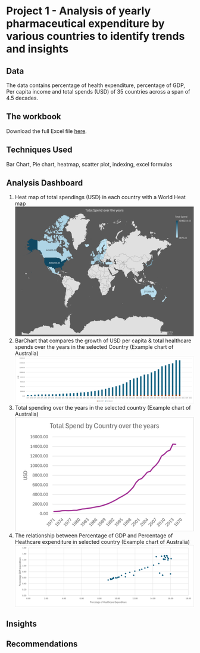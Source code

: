 # Project 1 - Analysis of yearly pharmaceutical expenditure by various countries to identify trends and insights

## Data
The data contains percentage of health expenditure, percentage of GDP, Per capita income and total spends (USD) of 35 countries across a span of 4.5 decades.

## The workbook
Download the full Excel file [here](https://github.com/Soundaryamerak/Sales-spend-analysis-and-dashboard-Excel-Pharma/blob/main/Heathcare%20spend%20Analysis.xlsx).

## Techniques Used
Bar Chart, Pie chart, heatmap, scatter plot, indexing, excel formulas

## Analysis Dashboard
1. Heat map of total spendings (USD) in each country with a World Heat map
   ![Pharma Sales Chart](https://github.com/Soundaryamerak/Sales-spend-analysis-and-dashboard-Excel-Pharma/blob/main/Heatmap-project1-Excel.png)
2. BarChart that compares the growth of USD per capita & total healthcare spends over the years in the selected Country (Example chart of Australia)
   ![Pharma Sales Chart](https://github.com/Soundaryamerak/Sales-spend-analysis-and-dashboard-Excel-Pharma/blob/main/Year-vs-spend%26percapita.png)
4. Total spending over the years in the selected country (Example chart of Australia)
   ![Pharma Sales Chart](https://github.com/Soundaryamerak/Sales-spend-analysis-and-dashboard-Excel-Pharma/blob/main/Total%20spend%20over%20the%20years.png)
6. The relationship between Percentage of GDP and Percentage of Heathcare expenditure in selected country (Example chart of Australia)
![image](https://github.com/Soundaryamerak/Sales-spend-analysis-and-dashboard-Excel-Pharma/blob/main/Relationship%20percent%20healthcareExpVsGDP%20Expenditure.png)

## Insights

## Recommendations
